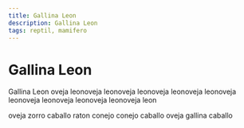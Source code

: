 ```yaml
---
title: Gallina Leon
description: Gallina Leon
tags: reptil, mamifero
---
```


# Gallina Leon

Gallina Leon oveja leonoveja leonoveja leonoveja leonoveja leonoveja leonoveja leonoveja leonoveja leonoveja leon

oveja zorro caballo raton conejo conejo caballo oveja gallina caballo